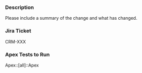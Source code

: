 ### Description

Please include a summary of the change and what has changed. 

### Jira Ticket

CRM-XXX

### Apex Tests to Run

Apex::[all]::Apex